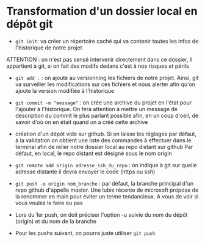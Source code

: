 # Transformation d'un dossier local en dépôt git

- `git init`: va créer un répertoire caché qui va contenir toutes les infos de l'historique de notre projet

ATTENTION : on n'est pas sensé intervenir directement dans ce dossier, il appartient à git, si on fait des modifs dedans c'est à nos risques et périls

- `git add .` : on ajoute au versionning les fichiers de notre projet. Ainsi, git va surveiller les modifications sur ces fichiers et nous alerter afin qu'on ajoute la version modifiée à l'historique  

- `git commit -m "message"` : on crée une archive du projet en l'état pour l'ajouter à l'historique. On fera attention à mettre un message de description du commit le plus parlant possible afin, en un coup d'oeil, de savoir d'où on en était quand on a créé cette archive

- création d'un dépôt vide sur github. Si on laisse les réglages par défaut, à la validation on obtient une liste des commandes à effectuer dans le terminal afin de relier notre dossier local au repo distant sur github
Par défaut, en local, le repo distant est désigné sous le nom origin

- `git remote add origin adresse_ssh_du_repo` : on indique à git sur quelle adresse distante il devra envoyer le code (https ou ssh)

- `git push -u origin nom_branche` : par défaut, la branche principal d'un repo github d'appelle master. Une lubie récente de microsoft propose de la renommer en main pour éviter un terme tendancieux. A vous de voir si vous voulez le faire ou pas  
- Lors du 1er push, on doit préciser l'option -u suivie du nom du dépôt (origin) et du nom de la branche  
- Pour les pushs suivant, on pourra juste utiliser `git push`